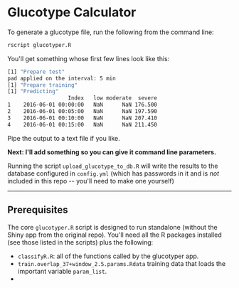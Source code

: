 # Glucotype Calculator

To generate a glucotype file, run the following from the command line:

```sh
rscript glucotyper.R
```

You'll get something whose first few lines look like this:

```sh
[1] "Prepare test"
pad applied on the interval: 5 min
[1] "Prepare training"
[1] "Predicting"
                   Index   low moderate  severe
1    2016-06-01 00:00:00   NaN      NaN 176.500
2    2016-06-01 00:05:00   NaN      NaN 197.590
3    2016-06-01 00:10:00   NaN      NaN 207.410
4    2016-06-01 00:15:00   NaN      NaN 211.450
```

Pipe the output to a text file if you like.

**Next: I'll add something so you can give it command line parameters.**

Running the script `upload_glucotype_to_db.R` will write the results to the database configured in `config.yml` (which has passwords in it and is *not* included in this repo -- you'll need to make one yourself)



---

## Prerequisites

The core `glucotyper.R` script is designed to run standalone (without the Shiny app from the original repo).  You'll need all the R packages installed (see those listed in the scripts) plus the following:

* `classifyR.R`: all of the functions called by the glucotyper app.
* `train.overlap_37+window_2.5.params.Rdata` training data that loads the important variable `param_list`.
* 
